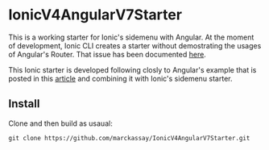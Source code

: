 # IonicV4AngularV7Starter

This is a working starter for Ionic's sidemenu with Angular. At the moment of development, Ionic CLI creates a starter without demostrating the usages of Angular's Router. That issue has been documented [here](https://github.com/ionic-team/starters/issues/603). 

This Ionic starter is developed following closly to Angular's example that is posted in this [article](https://angular.io/guide/router#the-sample-application) and combining it with Ionic's sidemenu starter. 

## Install

Clone and then build as usaual:
```shell
git clone https://github.com/marckassay/IonicV4AngularV7Starter.git
```